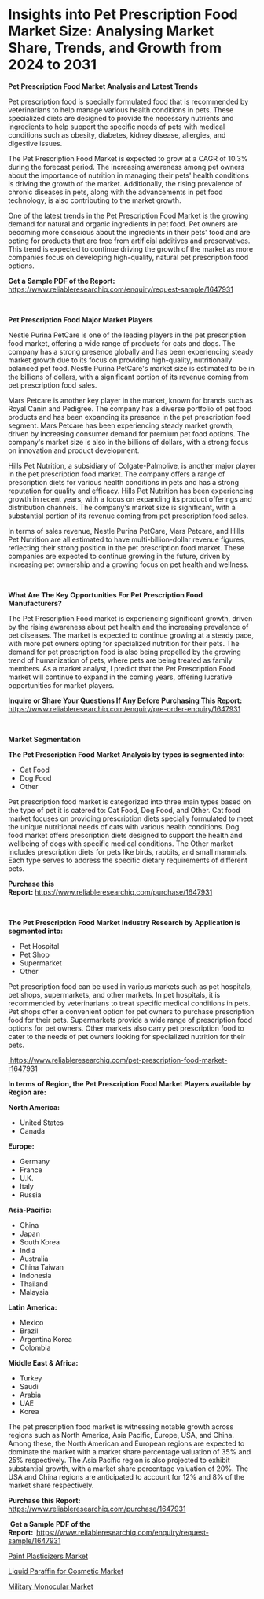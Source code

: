 <p><h1>Insights into Pet Prescription Food Market Size: Analysing Market Share, Trends, and Growth from 2024 to 2031</h1></p><p><strong>Pet Prescription Food Market Analysis and Latest Trends</strong></p>
<p><p>Pet prescription food is specially formulated food that is recommended by veterinarians to help manage various health conditions in pets. These specialized diets are designed to provide the necessary nutrients and ingredients to help support the specific needs of pets with medical conditions such as obesity, diabetes, kidney disease, allergies, and digestive issues.</p><p>The Pet Prescription Food Market is expected to grow at a CAGR of 10.3% during the forecast period. The increasing awareness among pet owners about the importance of nutrition in managing their pets' health conditions is driving the growth of the market. Additionally, the rising prevalence of chronic diseases in pets, along with the advancements in pet food technology, is also contributing to the market growth.</p><p>One of the latest trends in the Pet Prescription Food Market is the growing demand for natural and organic ingredients in pet food. Pet owners are becoming more conscious about the ingredients in their pets' food and are opting for products that are free from artificial additives and preservatives. This trend is expected to continue driving the growth of the market as more companies focus on developing high-quality, natural pet prescription food options.</p></p>
<p><strong>Get a Sample PDF of the Report:&nbsp;</strong> <a href="https://www.reliableresearchiq.com/enquiry/request-sample/1647931">https://www.reliableresearchiq.com/enquiry/request-sample/1647931</a></p>
<p>&nbsp;</p>
<p><strong>Pet Prescription Food Major Market Players</strong></p>
<p><p>Nestle Purina PetCare is one of the leading players in the pet prescription food market, offering a wide range of products for cats and dogs. The company has a strong presence globally and has been experiencing steady market growth due to its focus on providing high-quality, nutritionally balanced pet food. Nestle Purina PetCare's market size is estimated to be in the billions of dollars, with a significant portion of its revenue coming from pet prescription food sales.</p><p>Mars Petcare is another key player in the market, known for brands such as Royal Canin and Pedigree. The company has a diverse portfolio of pet food products and has been expanding its presence in the pet prescription food segment. Mars Petcare has been experiencing steady market growth, driven by increasing consumer demand for premium pet food options. The company's market size is also in the billions of dollars, with a strong focus on innovation and product development.</p><p>Hills Pet Nutrition, a subsidiary of Colgate-Palmolive, is another major player in the pet prescription food market. The company offers a range of prescription diets for various health conditions in pets and has a strong reputation for quality and efficacy. Hills Pet Nutrition has been experiencing growth in recent years, with a focus on expanding its product offerings and distribution channels. The company's market size is significant, with a substantial portion of its revenue coming from pet prescription food sales.</p><p>In terms of sales revenue, Nestle Purina PetCare, Mars Petcare, and Hills Pet Nutrition are all estimated to have multi-billion-dollar revenue figures, reflecting their strong position in the pet prescription food market. These companies are expected to continue growing in the future, driven by increasing pet ownership and a growing focus on pet health and wellness.</p></p>
<p>&nbsp;</p>
<p><strong>What Are The Key Opportunities For Pet Prescription Food Manufacturers?</strong></p>
<p><p>The Pet Prescription Food market is experiencing significant growth, driven by the rising awareness about pet health and the increasing prevalence of pet diseases. The market is expected to continue growing at a steady pace, with more pet owners opting for specialized nutrition for their pets. The demand for pet prescription food is also being propelled by the growing trend of humanization of pets, where pets are being treated as family members. As a market analyst, I predict that the Pet Prescription Food market will continue to expand in the coming years, offering lucrative opportunities for market players.</p></p>
<p><strong>Inquire or Share Your Questions If Any Before Purchasing This Report:</strong> <a href="https://www.reliableresearchiq.com/enquiry/pre-order-enquiry/1647931">https://www.reliableresearchiq.com/enquiry/pre-order-enquiry/1647931</a></p>
<p>&nbsp;</p>
<p><strong>Market Segmentation</strong></p>
<p><strong>The Pet Prescription Food Market Analysis by types is segmented into:</strong></p>
<p><ul><li>Cat Food</li><li>Dog Food</li><li>Other</li></ul></p>
<p><p>Pet prescription food market is categorized into three main types based on the type of pet it is catered to: Cat Food, Dog Food, and Other. Cat food market focuses on providing prescription diets specially formulated to meet the unique nutritional needs of cats with various health conditions. Dog food market offers prescription diets designed to support the health and wellbeing of dogs with specific medical conditions. The Other market includes prescription diets for pets like birds, rabbits, and small mammals. Each type serves to address the specific dietary requirements of different pets.</p></p>
<p><strong>Purchase this Report:&nbsp;</strong><a href="https://www.reliableresearchiq.com/purchase/1647931">https://www.reliableresearchiq.com/purchase/1647931</a></p>
<p>&nbsp;</p>
<p><strong>The Pet Prescription Food Market Industry Research by Application is segmented into:</strong></p>
<p><ul><li>Pet Hospital</li><li>Pet Shop</li><li>Supermarket</li><li>Other</li></ul></p>
<p><p>Pet prescription food can be used in various markets such as pet hospitals, pet shops, supermarkets, and other markets. In pet hospitals, it is recommended by veterinarians to treat specific medical conditions in pets. Pet shops offer a convenient option for pet owners to purchase prescription food for their pets. Supermarkets provide a wide range of prescription food options for pet owners. Other markets also carry pet prescription food to cater to the needs of pet owners looking for specialized nutrition for their pets.</p></p>
<p><a href="https://www.reliableresearchiq.com/pet-prescription-food-market-r1647931">&nbsp;https://www.reliableresearchiq.com/pet-prescription-food-market-r1647931</a></p>
<p><strong>In terms of Region, the Pet Prescription Food Market Players available by Region are:</strong></p>
<p>
    <p> <strong> North America: </strong>
        <ul>
            <li>United States</li>
            <li>Canada</li>
        </ul>
        </p> 
    <p> <strong> Europe: </strong>
        <ul>
            <li>Germany</li>
            <li>France</li>
            <li>U.K.</li>
            <li>Italy</li>
            <li>Russia</li>
        </ul>
        </p> 
    <p> <strong> Asia-Pacific: </strong>
        <ul>
            <li>China</li>
            <li>Japan</li>
            <li>South Korea</li>
            <li>India</li>
            <li>Australia</li>
            <li>China Taiwan</li>
            <li>Indonesia</li>
            <li>Thailand</li>
            <li>Malaysia</li>
        </ul>
        </p> 
    <p> <strong> Latin America: </strong>
        <ul>
            <li>Mexico</li>
            <li>Brazil</li>
            <li>Argentina Korea</li>
            <li>Colombia</li>
        </ul>
        </p> 
    <p> <strong> Middle East & Africa: </strong>
        <ul>
            <li>Turkey</li>
            <li>Saudi</li>
            <li>Arabia</li>
            <li>UAE</li>
            <li>Korea</li>
        </ul>
    </p>
    </p>
<p><p>The pet prescription food market is witnessing notable growth across regions such as North America, Asia Pacific, Europe, USA, and China. Among these, the North American and European regions are expected to dominate the market with a market share percentage valuation of 35% and 25% respectively. The Asia Pacific region is also projected to exhibit substantial growth, with a market share percentage valuation of 20%. The USA and China regions are anticipated to account for 12% and 8% of the market share respectively.</p></p>
<p><strong>Purchase this Report: </strong><a href="https://www.reliableresearchiq.com/purchase/1647931">https://www.reliableresearchiq.com/purchase/1647931</a></p>
<p>&nbsp;<strong>Get a Sample PDF of the Report:&nbsp;&nbsp;</strong><a href="https://www.reliableresearchiq.com/enquiry/request-sample/1647931">https://www.reliableresearchiq.com/enquiry/request-sample/1647931</a></p>
<p><strong></strong></p>
<p><p><a href="https://medium.com/@holtman5974/exploring-paint-plasticizers-market-dynamics-global-trends-and-future-growth-prospects-2024-359874404d7e">Paint Plasticizers Market</a></p><p><a href="https://medium.com/@holtman5974/comprehensive-analysis-of-the-global-liquid-paraffin-for-cosmetic-market-growth-trends-market-63ae9d2fb266">Liquid Paraffin for Cosmetic Market</a></p><p><a href="https://github.com/mandarincruisesvn/Market-Research-Report-List-1/blob/main/military-monocular-market.md">Military Monocular Market</a></p></p>